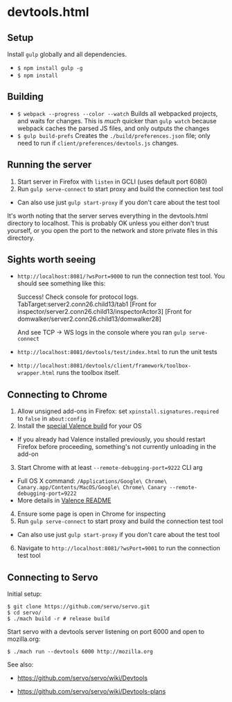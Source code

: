 # devtools.html

## Setup

Install `gulp` globally and all dependencies.

* `$ npm install gulp -g`
* `$ npm install`

## Building

* `$ webpack --progress --color --watch` Builds all webpacked projects, and
  waits for changes. This is *much* quicker than `gulp watch` because webpack
  caches the parsed JS files, and only outputs the changes
* `$ gulp build-prefs` Creates the `./build/preferences.json` file; only need
  to run if `client/preferences/devtools.js` changes.

## Running the server

1. Start server in Firefox with `listen` in GCLI (uses default port 6080)
2. Run `gulp serve-connect` to start proxy and build the connection test tool
  * Can also use just `gulp start-proxy` if you don't care about the test tool

It's worth noting that the server serves everything in the devtools.html
directory to localhost. This is probably OK unless you either don't trust
yourself, or you open the port to the network and store private files in this
directory.

## Sights worth seeing

* `http://localhost:8081/?wsPort=9000` to run the connection test tool. You
  should see something like this:

    Success!  Check console for protocol logs.
    TabTarget:server2.conn26.child13/tab1
    [Front for inspector/server2.conn26.child13/inspectorActor3]
    [Front for domwalker/server2.conn26.child13/domwalker28]

  And see TCP -> WS logs in the console where you ran `gulp serve-connect`

* `http://localhost:8081/devtools/test/index.html` to run the unit tests
* `http://localhost:8081/devtools/client/framework/toolbox-wrapper.html` runs the
  toolbox itself.

## Connecting to Chrome

1. Allow unsigned add-ons in Firefox: set `xpinstall.signatures.required` to `false` in `about:config`
2. Install the [special Valence build](http://people.mozilla.org/~rstinnett/devtools.html/valence/) for your OS
  * If you already had Valence installed previously, you should restart Firefox before proceeding, something's not currently unloading in the add-on
3. Start Chrome with at least `--remote-debugging-port=9222` CLI arg
  * Full OS X command: `/Applications/Google\ Chrome\ Canary.app/Contents/MacOS/Google\ Chrome\ Canary --remote-debugging-port=9222`
  * More details in [Valence README](https://github.com/mozilla/valence/blob/master/README.md#debugging-chrome-on-desktop)
4. Ensure some page is open in Chrome for inspecting
5. Run `gulp serve-connect` to start proxy and build the connection test tool
  * Can also use just `gulp start-proxy` if you don't care about the test tool
6. Navigate to `http://localhost:8081/?wsPort=9001` to run the connection test tool

## Connecting to Servo

Initial setup:

```
$ git clone https://github.com/servo/servo.git
$ cd servo/
$ ./mach build -r # release build
```

Start servo with a devtools server listening on port 6000 and open to mozilla.org:

```
$ ./mach run --devtools 6000 http://mozilla.org
```

See also:

* https://github.com/servo/servo/wiki/Devtools

* https://github.com/servo/servo/wiki/Devtools-plans
